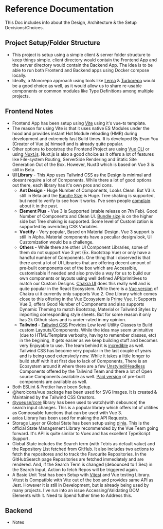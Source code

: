 # Reference Documentation

This Doc includes info about the Design, Architecture & the Setup Decisions/Choices.

## Project Setup/Folder Structure

* This project is setup using a simple client & server folder structure to keep things simple. client directory would contain the Frontend App and the server directory would contain the Backend App. The idea is to be able to run both Frontend and Backend apps using Docker compose locally.
* Ideally, a Monorepo approach using tools like [Lerna](https://lerna.js.org/) & [Turborepo](https://turborepo.org/) would be a good choice as well, as it would allow us to share re-usable components or common modules like Type Definitions among multiple projects.

## Frontend Notes

* Frontend App has been setup using [Vite](https://vitejs.dev/) using it's vue-ts template.
* The reason for using Vite is that it uses native ES Modules under the hood and provides instant Hot Module reloading (HMR) during development and extremely fast Build times. It is developed By Evan You (Creator of Vue.js) himself and is already quite popular.
* Other options to bootstrap the Frontend Project are using [Vue CLI](https://cli.vuejs.org/) or using [Nuxt.js](https://v3.nuxtjs.org/). Nuxt.js is also a good choice as it offers a lot of features like File-system Routing, ServerSide Rendering and Static Site Generation Out of the Box. However, Nuxt3 which is based on Vue 3 is still in Beta.
* **UI Library** - This App uses Tailwind CSS as the Design is minimal and doesnt require a lot of Components. While there a lot of good options out there, each library has it's own pros and cons.
    * **Ant Design** - Huge Number of Components, Looks Clean. But V3 is still in Beta and the [Bundle Size](https://bundlephobia.com/package/ant-design-vue@3.0.0-beta.9) is Huge. Tree shaking is supported, but need to verify to see how it works. I've seen people [complain](https://orkhanhuseyn.medium.com/ant-design-or-elephant-design-a03c19549553) about it in the past.
    * **Element Plus** - Vue 3 is Supported (stable release on 7th Feb). Good Number of Components and Clean UI. [Bundle size](https://bundlephobia.com/package/element-plus@1.3.0-beta.10) is on the higher side but Tree shaking is supported. Some level of Customization is supported by overriding CSS Variables.
    * **Vuetify** - Very popular, Based on Material Design. Vue 3 support is still in Alpha. Material components have a peculiar design/look, UI Customization would be a challenge.
    * **Others** - While there are other UI Component Libraries, some of them do not support Vue 3 yet (Ex. Bootstrap Vue) or only have a handful number of Components. One thing that i observed is that there arent a lot of UI Libraries that are offering decent amount of pre-built components out of the box which are Accessible, customisable if needed and also provide a way for us to build our own components or layouts using well defined API/primitives to match our Custom Designs. [Chakra UI](https://chakra-ui.com/) does this really well and is quite popular in the React Ecosystem. While there is a [Vue version](https://vue.chakra-ui.com/) of Chakra ui it currently only supports Vue 2. One Library which comes close to this offering in the Vue Ecosystem is [Prime Vue](https://primefaces.org/primevue/showcase/#/). It Supports Vue 3, offers Good Number of Components and also supports Dynamic Theming to match Bootstrap, Material or Tailwind Styles by importing corresponding style sheets. But for some reason it only has 2k Github stars and is under-rated in my opinion.
    * **Tailwind** - [Tailwind CSS](https://tailwindcss.com/) Provides Low level Utility Classes to Build custom Layouts/Components. While the idea may seem unintuitive (due to HTML/Template verbosity, having to remember classes, etc) in the begining, It gets easier as we keep building stuff and becomes very Enjoyable to use. The team behind it is [incredible](https://adamwathan.me/tailwindcss-from-side-project-byproduct-to-multi-mullion-dollar-business/) as well. Tailwind CSS has become very popular in the last couple of years and is being used extensively now. While it takes a little longer to build stuff with it at first due to lack of Components, There is an Ecosystem around it where there are a few [Unstyled/Headless](https://headlessui.dev/) Components offered by the Tailwind Team and there a lot of Open source Components available as well. [Paid version](https://tailwindui.com/) of pre-built components are available as well.
* Both ESLint & Prettier have been Setup.
* @heroicons/vue package has been used for SVG Images. It is created & Maintained by the Tailwind CSS Creators.
* [@vueuse/core](https://vueuse.org/) library has been used to watch(with debounce) the search input changes. This is a popular library which offers lot of utilities as Composable functions that can be used with Vue 3.
* axios Library has been used for making the API Requests.
* Storage Layer or Global State has been setup using [pinia](https://pinia.vuejs.org/). This is the official State Management Library recommended by the Vue Team going forward. It's API is quite similar to Vuex and has excellent TypeScript Support.
* Global State includes the Search term (with Tetris as default value) and the Repository List fetched from GitHub. It also includes two actions to fetch the repositores and to track the Favourite Repositories. In the GitHubSearch page Repositories are fetched immediately and are rendered. And, if the Search Term is changed (debounced to 1 Sec) in the Search Input, Action to fetch Repos will be triggered again.
* A Basic Unit Test has been Setup with [Vitest](https://vitest.dev/) and Vue testing Library. Vitest is Compatible with Vite out of the box and provides same API as Jest. However it is still in Development, but is already being used by many projects. I've run into an issue Accessing/Validating DOM Elements with it. Need to Spend futher time to Address this.

## Backend

* Notes
